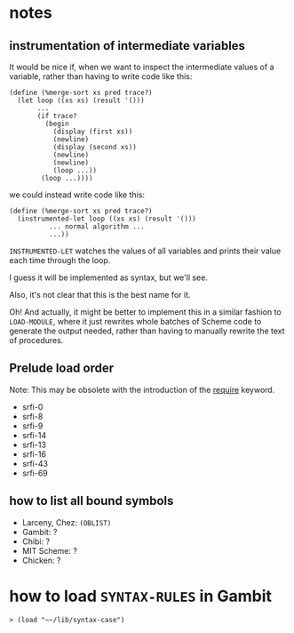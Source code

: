 # notes

## instrumentation of intermediate variables

It would be nice if, when we want to inspect the intermediate values of a variable, rather than having to write code like this:

```
(define (%merge-sort xs pred trace?)
  (let loop ((xs xs) (result '()))
       ...
       (if trace?
         (begin
           (display (first xs))
           (newline)
           (display (second xs))
           (newline)
           (newline)
           (loop ...))
        (loop ...))))
```

we could instead write code like this:

```
(define (%merge-sort xs pred trace?)
  (instrumented-let loop ((xs xs) (result '()))
          ... normal algorithm ...
          ...))
```

`INSTRUMENTED-LET` watches the values of all variables and prints their value each time through the loop.

I guess it will be implemented as syntax, but we'll see.

Also, it's not clear that this is the best name for it.

Oh!  And actually, it might be better to implement this in a similar fashion to `LOAD-MODULE`, where it just rewrites whole batches of Scheme code to generate the output needed, rather than having to manually rewrite the text of procedures.

## Prelude load order

Note: This may be obsolete with the introduction of the [require](https://github.com/rmloveland/load-module/commit/f338a80e4f95dcbd13da796bc1f9187c3fa7f702) keyword.

+ srfi-0
+ srfi-8
+ srfi-9
+ srfi-14
+ srfi-13
+ srfi-16
+ srfi-43
+ srfi-69

## how to list all bound symbols

+ Larceny, Chez: `(OBLIST)`
+ Gambit: ?
+ Chibi: ?
+ MIT Scheme: ?
+ Chicken: ?

# how to load `SYNTAX-RULES` in Gambit

    > (load "~~/lib/syntax-case")
